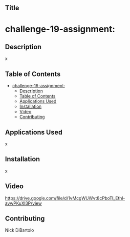 ## Title
# challenge-19-assignment:  

## Description
x
## Table of Contents
- [challenge-19-assignment:  ](#challenge-19-assignment: )
  - [Description](#description)
  - [Table of Contents](#table-of-contents)
  - [Applications Used](#applications-used)
  - [Installation](#installation)
  - [Video](#video)
  - [Contributing](#contributing)
## Applications Used
x
## Installation
x
## Video
https://drive.google.com/file/d/1vMcgWUWvt8cPboTl_Ethl-aywPKuXI3P/view
## Contributing
Nick DiBartolo
